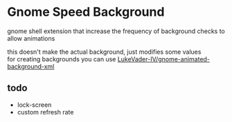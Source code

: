 # Gnome Speed Background
gnome shell extension that increase the frequency of background checks to allow animations

this doesn't make the actual background, just modifies some values<br>
for creating backgrounds you can use <a href="https://github.com/LukeVader-IV/gnome-animated-background-xml">LukeVader-IV/gnome-animated-background-xml</a>

## todo
- lock-screen
- custom refresh rate
